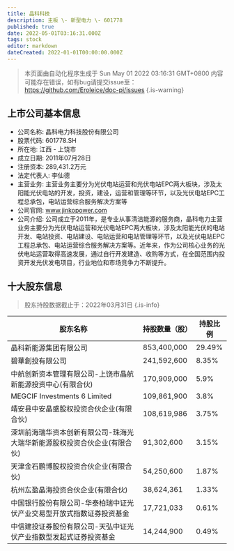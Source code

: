 ```yaml
---
title: 晶科科技
description: 主板 \- 新型电力 \- 601778
published: true
date: 2022-05-01T03:16:31.000Z
tags: stock
editor: markdown
dateCreated: 2022-01-01T00:00:00.000Z
---
```


> 本页面由自动化程序生成于 Sun May 01 2022 03:16:31 GMT+0800
> 内容可能存在错误，如有bug请提交issue至：https://github.com/Eroleice/doc-pi/issues
{.is-warning}

## 上市公司基本信息
- 公司名称: 晶科电力科技股份有限公司
- 股票代码: 601778.SH
- 所在地: 江西 - 上饶市
- 成立日期: 2011年07月28日
- 注册资本: 289,431.2万元
- 法定代表人: 李仙德
- 主营业务: 主营业务主要分为光伏电站运营和光伏电站EPC两大板块，涉及太阳能光伏电站的开发，投资，建设，运营和管理等环节，以及光伏电站EPC工程总承包，电站运营综合服务解决方案等
- 公司官网: www.jinkopower.com
- 公司介绍: 公司成立于2011年，是专业从事清洁能源的服务商，晶科电力主营业务主要分为光伏电站运营和光伏电站EPC两大板块，涉及太阳能光伏的电站开发、电站投资、电站建设、电站运营和电站管理等环节，以及光伏电站EPC工程总承包、电站运营综合服务解决方案等。近年来，作为公司核心业务的光伏电站运营取得高速发展，通过自行开发建造、收购等方式，在全国范围内投资开发光伏发电项目，行业地位和市场竞争力不断提升。


## 十大股东信息
> 股东持股数据截止于：2022年03月31日
{.is-info}

| 股东名称 | 持股数量（股） | 持股比例 |
| --- | --- | --- |
| 晶科新能源集团有限公司 | 853,400,000 | 29.49% |
| 碧華創投有限公司 | 241,592,600 | 8.35% |
| 中航创新资本管理有限公司-上饶市晶航新能源投资中心(有限合伙) | 170,909,000 | 5.9% |
| MEGCIF Investments 6 Limited | 109,861,900 | 3.8% |
| 靖安县中安晶盛股权投资合伙企业(有限合伙) | 108,619,986 | 3.75% |
| 深圳前海瑞华资本创新有限公司-珠海光大瑞华新能源股权投资合伙企业(有限合伙) | 91,302,600 | 3.15% |
| 天津金石鹏博股权投资合伙企业(有限合伙) | 54,250,600 | 1.87% |
| 杭州厷盈晶海投资合伙企业(有限合伙) | 38,624,361 | 1.33% |
| 中国银行股份有限公司-华泰柏瑞中证光伏产业交易型开放式指数证券投资基金 | 17,721,033 | 0.61% |
| 中信建投证券股份有限公司-天弘中证光伏产业指数型发起式证券投资基金 | 14,244,900 | 0.49% |




